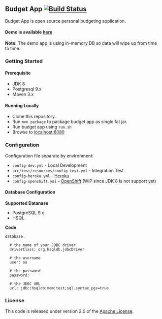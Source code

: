 ## Budget App [![Build Status](https://travis-ci.org/paukiatwee/budgetapp.svg?branch=master)](https://travis-ci.org/paukiatwee/budgetapp)

Budget App is open source personal budgeting application.

#### Demo is available [here](https://budgetapp-demo.herokuapp.com/)

**Note:** The demo app is using in-memory DB so data will wipe up from time to time.

### Getting Started

#### Prerequisite
* JDK 8
* Postgresql 9.x
* Maven 3.x

#### Running Locally

+ Clone this repository.
+ Run `mvn package` to package budget app as single fat jar.
+ Run budget app using `run.sh`
+ Browse to [localhost:8080][]

### Configuration
Configuration file separate by environment:

* `config-dev.yml` - Local Development
* `src/test/resources/config-test.yml` - Integration Test
* `config-heroku.yml` - [Heroku][]
* `config-openshift.yml` - [OpenShift][] (WIP since JDK 8 is not support yet)


#### Database Configuration

**Supported Datanase**

* PostgreSQL 9.x
* HSQL

**Code**
```
database:

  # the name of your JDBC driver
  driverClass: org.hsqldb.jdbcDriver

  # the username
  user: sa

  # the password
  password:

  # the JDBC URL
  url: jdbc:hsqldb:mem:test;sql.syntax_pgs=true
```


### License

This code is released under version 2.0 of the [Apache License][].

[Heroku]: https://www.heroku.com
[Openshift]: https://www.openshift.com/
[localhost:8080]: http://localhost:8080
[Apache License]: http://www.apache.org/licenses/LICENSE-2.0
